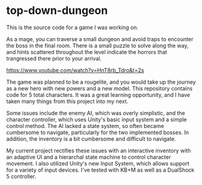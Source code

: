 # top-down-dungeon

This is the source code for a game I was working on.

As a mage, you can traverse a small dungeon and avoid traps to encounter the boss in the final room. There is a small puzzle to solve along the way, and hints scattered
throughout the level indicate the horrors that trangressed there prior to your arrival.

https://www.youtube.com/watch?v=HnT8rb_Tdro&t=2s

The game was planned to be a rougelite, and you would take up the journey as a new hero with new powers and a new model. This repository contains code for 5 total characters.
It was a great learning opportunity, and I have taken many things from this project into my next.

Some issues include the enemy AI, which was overly simplistic, and the character controller, which uses Unity's basic input system and a simple control method. The AI lacked a state system, so often became cumbersome to navigate, particularly for the two implemented bosses. In addition, the inventory
is a bit cumbersome and difficult to navigate.

My current project rectifies these issues with an interactive inventory with an adaptive UI and a hierarchal state machine to control character movement. I also utilized Unity's new Input System, which allows support for a variety of input devices. I've tested with KB+M as well as a DualShock 5 controller.
